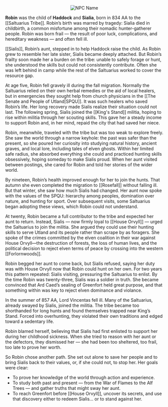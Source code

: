 <div style="text-align: center;">
  <img src="Robin Haddock.png" alt="NPC Name" style="max-width: 450px;">
</div>

**Robin** was the child of **Haddock** and **Sialia**, born in 834 AA to the [[Saltuarius Tribe]]. Robin’s birth was marred by tragedy: Sialia died in childbirth, a common misfortune among their nomadic hunter-gatherer people. Robin was born frail — the result of poor luck, complications, and hereditary weakness — and often fell ill.

[[Sialis]], Robin’s aunt, stepped in to help Haddock raise the child. As Robin grew to resemble her late sister, Sialis became deeply attached. But Robin’s frailty soon made her a burden on the tribe: unable to safely forage or hunt, she understood the skills but could not consistently contribute. Often she was left behind in camp while the rest of the Saltuarius worked to cover the resource gap.

At age five, Robin fell gravely ill during the fall migration. Normally the Saltuarius relied on their own herbal remedies or the aid of local healers, but in emergencies they sought help from church physicians in the [[The Senate and People of Utland|SPQU]]. It was such healers who saved Robin’s life. Her long recovery made Sialis realize their situation could not last. The following spring, Sialis joined the [[King's Stand]] militia, hoping to rise within militia through her scouting skills. This gave her a steady income to support Robin and, in her mind, repaid the city that had saved her niece.

Robin, meanwhile, traveled with the tribe but was too weak to explore freely. She saw the world through a narrow keyhole: the past was safer than the present, so she poured her curiosity into studying natural history, ancient graves, and local lore, including tales of elven ghosts. Within her limited safe radius, she absorbed everything she could and practiced hunting skills obsessively, hoping someday to make Sialis proud. When her aunt visited between postings, she cared for Robin and told her stories of the wider world.

By nineteen, Robin’s health improved enough for her to join the hunts. That autumn she even completed the migration to [[Rosefall]] without falling ill. But that winter, she saw how much Sialis had changed. Her aunt now spoke with the values of the SPQU: hierarchy among peoples, domination over nature, and hunting for sport. Over subsequent visits, some Saltuarius began adopting these views, which Robin could not understand.

At twenty, Robin became a full contributor to the tribe and expected her aunt to return. Instead, Sialis — now firmly loyal to [[House Orvyll]] — urged the Saltuarius to join the militia. She argued they could use their hunting skills to serve Utland and its people rather than scrape by as foragers. She spoke of the crimes committed by the elven coalition in their war against House Orvyll—the destruction of forests, the loss of human lives, and the political decision to reject elven terms of peace by crossing into the western [[Forlornwoods]].

Robin begged her aunt to come back, but Sialis refused, saying her duty was with House Orvyll now that Robin could hunt on her own. For two years this pattern repeated: Sialis visiting, pressuring the Saltuarius to enlist. By the time Robin was twenty-three, Sialis was a soldier in truth. She became convinced that Ard Caed’s sealing of Greenfort held great purpose, and that something within was key to reject elven dominance and violance.

In the summer of 857 AA, Lord Vincentas fell ill. Many of the Saltuarius, already swayed by Sialis, joined the militia. The tribe became too shorthanded for long hunts and found themselves trapped near King’s Stand. Forced into overhunting, they violated their own traditions and edged toward a sedentary life.

Robin blamed herself, believing that Sialis had first enlisted to support her during her childhood sickness. When she tried to reason with her aunt or the defectors, they dismissed her — she had been too sheltered, too frail, too late to prove her worth.

So Robin chose another path. She set out alone to save her people and to bring Sialis back to their values, or, if she could not, to stop her. Her goals were clear:
- To prove her knowledge of the world through action and experience.
- To study both past and present — from the War of Flames to the Alf Trees — and gather truths that might sway her aunt.
- To reach Greenfort before [[House Orvyll]], uncover its secrets, and use that discovery either to redeem Sialis… or to stand against her.